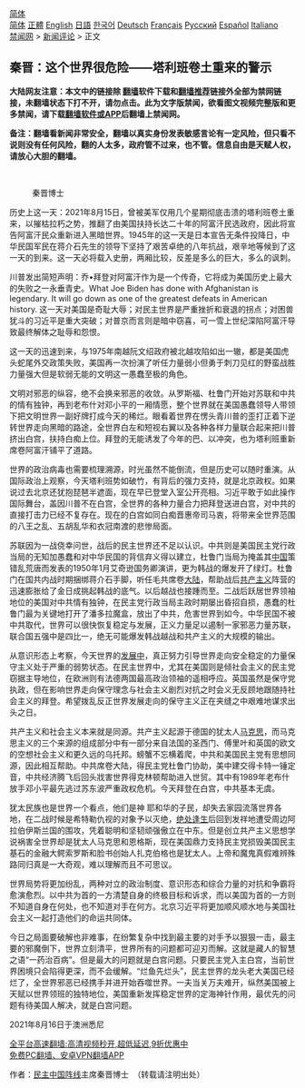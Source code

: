  <!-- 面包屑导航 --> <div class="breadcrumb"><!-- GTranslate: https://gtranslate.io/ -->  <div class="switcher notranslate">  <div class="selected">  <a href="#" onclick="return false;"> 简体</a>  </div>  <div class="option">  <a href="https://www.bannedbook.org" onclick="doGTranslate('zh-CN|zh-CN');jQuery('div.switcher div.selected a').html(jQuery(this).html());return false;" title="简体中文" class="nturl selected"> 简体</a>  <a href="https://www.bannedbook.org/zh-tw/" onclick="doGTranslate('zh-CN|zh-TW');jQuery('div.switcher div.selected a').html(jQuery(this).html());return false;" title="繁體中文" class="nturl"> 正體</a>  <a href="https://www.bannedbook.org/en/" onclick="doGTranslate('zh-CN|en');jQuery('div.switcher div.selected a').html(jQuery(this).html());return false;" title="English" class="nturl"> English</a>  <a href="https://www.bannedbook.org/ja/" onclick="doGTranslate('zh-CN|ja');jQuery('div.switcher div.selected a').html(jQuery(this).html());return false;" title="日本語" class="nturl"> 日語</a>  <a href="https://www.bannedbook.org/ko/" onclick="doGTranslate('zh-CN|ko');jQuery('div.switcher div.selected a').html(jQuery(this).html());return false;" title="한국어" class="nturl"> 한국어</a>  <a href="https://www.bannedbook.org/de/" onclick="doGTranslate('zh-CN|de');jQuery('div.switcher div.selected a').html(jQuery(this).html());return false;" title="Deutsch" class="nturl"> Deutsch</a>  <a href="https://www.bannedbook.org/fr/" onclick="doGTranslate('zh-CN|fr');jQuery('div.switcher div.selected a').html(jQuery(this).html());return false;" title="Français" class="nturl"> Français</a>  <a href="https://www.bannedbook.org/ru/" onclick="doGTranslate('zh-CN|ru');jQuery('div.switcher div.selected a').html(jQuery(this).html());return false;" title="Русский" class="nturl"> Русский</a>  <a href="https://www.bannedbook.org/es/" onclick="doGTranslate('zh-CN|es');jQuery('div.switcher div.selected a').html(jQuery(this).html());return false;" title="Español" class="nturl"> Español</a>  <a href="https://www.bannedbook.org/it/" onclick="doGTranslate('zh-CN|it');jQuery('div.switcher div.selected a').html(jQuery(this).html());return false;" title="Italiano" class="nturl"> Italiano</a>  </div>  </div>      <div class='breadcrumb-sub'><!-- Breadcrumb NavXT 6.3.0 --> <a href="https://www.bannedbook.org/" class="home">禁闻网</a> &gt; <a href="https://www.bannedbook.org/bnews/comments/" class="category">新闻评论</a> &gt; 正文</div></div><h2>秦晋：这个世界很危险——塔利班卷土重来的警示</h2> <p class="notice"><b>大陆网友注意：本文中的链接除 <a href="https://github.com/bannedbook/fanqiang" >翻墙</a>软件下载和<a href="https://github.com/killgcd/justmysocks/blob/master/README.md">翻墙推荐</a>链接外全部为禁网链接，未翻墙状态下打不开，请勿点击。此为文字版禁闻，欲看图文视频完整版和更多禁闻，请下载<a href="https://github.com/bannedbook/fanqiang">翻墙软件或APP</a>后翻墙上禁闻网。</p><p>备注：翻墙看新闻非常安全，翻墙以真实身份发表敏感言论有一定风险，但只看不说则没有任何风险，翻的人太多，政府管不过来，也不管。信息自由是天赋人权，请放心大胆的翻墙。</b></p>  <div class="entry"> <br /> <figure><a href="https://i2.wp.com/upload-images-bucket-v64rleca837do.s3.eu-west-1.amazonaws.com/wp-content/uploads/2021/07/26084214/IMG_7992.jpg?fit=1920%2C1440&#038;ssl=1" data-caption="秦晋博士"></a><figcaption class="wp-caption-text">秦晋博士</figcaption></figure> <p> 历史上这一天：2021年8月15日，曾被美军仅用几个星期彻底击溃的塔利班卷土重来，以摧枯拉朽之势，推翻了由美国扶持长达二十年的阿富汗民选政府，因此将宣告阿富汗民众重新进入黑暗世界。1945年的这一天是日本宣告无条件投降日，中华民国军民在蒋介石先生的领导下坚持了艰苦卓绝的八年抗战，艰辛地等候到了这一天的到来。这一天必将载入史册，两厢比较，反差是多么的巨大，多么的讽刺。</p> <p>川普发出简短声明：乔•拜登对阿富汗作为是一个传奇，它将成为美国历史上最大的失败之一永垂青史。What Joe Biden has done with Afghanistan is legendary. It will go down as one of the greatest defeats in American history. 这一天对美国是奇耻大辱；对民主世界是严重挫折和衰退的拐点；对困兽犹斗的习近平是重大突破；对普京而言则是暗中窃喜，可一雪上世纪深陷阿富汗导致最终解体之耻辱和怨恨。</p> <p>这一天的迅速到来，与1975年南越阮文绍政府被北越攻陷如出一辙，都是美国虎头蛇尾外交政策失败，美国再一次扮演了听任力量弱小但勇于刺刀见红的野蛮战胜力量强大但是软弱无能的文明这一愚蠢至极的角色。</p>  <p>文明对邪恶的纵容，绝不会换来邪恶的收敛。从罗斯福、杜鲁门开始对苏联和中共的情有独钟，再到老布什对邓小平的一厢情愿，整个世界就在美国愚蠢领导人带领下把文明世界一副好牌打成今天的稀烂。眼看着世界在愣头青川普的歪打正着下逆转世界走向黑暗的路途，全世界白左和短视右翼以及各种各样力量联合起来把川普挤出白宫，扶持白痴上位。拜登的无能诱发了今年的巴、以冲突，也为塔利班重新席卷阿富汗铺平了道路。</p> <p>世界的政治病毒也需要梳理溯源，时光虽然不能倒流，但是历史可以随时重演。从国际政治上观察，今天塔利班势如破竹，有背后的强力支持，就是北京政权。如果说过去北京还犹抱琵琶半遮面，现在早已登堂入室公开亮相。习近平敢于如此操作国际舞台，盖因川普不在白宫，全世界的各种力量合力把拜登送进白宫，对中共的直接打击力已经不复存在。现在的白宫如同白痴晋惠帝司马衷，将带来全世界范围的八王之乱、五胡乱华和衣冠南渡的悲惨局面。</p> <p>苏联因为一战侥幸问世，战后的民主世界还不足以认识。中共则是美国民主党行政当局的无知加愚蠢和对中华民国的背信弃义得以建立，杜鲁门当局为掩盖其<span class='wp_keywordlink_affiliate'><a href="https://www.bannedbook.org/" title="中国" target="_blank">中国</a></span>策错乱荒唐而发表的1950年1月艾奇逊国务卿演讲，更为韩战的爆发开了绿灯。杜鲁门在国共内战时期捆绑蒋介石手脚，听任毛共席卷<span class='wp_keywordlink_affiliate'><a href="https://www.bannedbook.org/" title="大陆" target="_blank">大陆</a></span>，帮助战后<span class='wp_keywordlink'><a href="https://www.bannedbook.org/forum2/topic6177.html" title="《共产主义的终极目的》" target="_blank">共产主义</a></span>阵营的迅速膨胀给了金日成挑起韩战的底气。以后越战也接踵而至。二战后跃居世界领袖地位的美国对中共情有独钟，在民主党行政当局主政时期屡出昏招自损，愚蠢的杜鲁门最为关键地打开了潘多拉魔盒，放出了中共，危害世界到如今。中华民国不被中共取代，世界可以很快恢复稳定与发展，正义力量足以遏制一家邪恶力量苏联，联合国五强中是四比一，绝无可能爆发韩战越战和共产主义的大规模的输出。</p>  <p>从意识形态上考察，今天世界的<span class='wp_keywordlink'><a href="https://www.bannedbook.org/forum11/topic335.html" title="禁片：发展中出现的问题，只能靠发展解决？" target="_blank">发展中</a></span>，真正努力引导世界走向安全稳定的力量保守主义处于严重的弱势状态。在民主世界中，尤其在美国则是倾社会主义的民主党窃据主导地位，在欧洲则有法德两国最高政治领袖的遥相呼应。英国虽然是保守党执政，但在影响世界走向保守理念与社会主义剧烈对抗之时会义无反顾地跟随持社会主义的拜登。希望拨乱反正世界发展走向的保守主义正在夹缝之中艰难地谋求出头之日。</p> <p>共产主义和社会主义本来就是同源。共产主义起源于德国的犹太人<span class='wp_keywordlink'><a href="https://www.bannedbook.org/forum2/topic105.html" title="《马克思的成魔之路》" target="_blank">马克思</a></span>，而马克思主义的三个来源的组成部分中有一部分来自法国的圣西门、傅里叶和英国的欧文的空想社会主义和更久远的乌托邦。螃蟹不忘横着爬，中共和美国民主党有思想同源，因此相互帮助。中共席卷大陆，得民主党杜鲁门协助，美中建交得卡特一锤定音，中共经济腾飞后回头戕害世界得克林顿帮助进入世贸。其中有1989年老布什放手邓小平最先逃过苏东波严重政权危机。今天拜登在白宫，中共基本无虞。</p> <p>犹太民族也是世界一个看点，他们是神 耶和华的子民，却失去家园流落世界各地，在二战时候是希特勒仇视的对象予以灭绝，<span class='wp_keywordlink'><a href="https://www.bannedbook.org/forum24/topic23.html" title="《绝处逢生》——明慧丛书" target="_blank">绝处逢生</a></span>后回到发祥地遭受周边阿拉伯伊斯兰国的围攻，凭着聪明和坚韧顽强傲立在中东。但是创立共产主义思想学说祸害全世界却是犹太人马克思和恩格斯，现在美国鼎力支持民主党损毁美国民主基石的金融大鳄索罗斯和脸书创始人扎克伯格也是犹太人。上帝和魔鬼真假难辨殊路同归真是一大奇观，难以理解而且不可思议。</p>  <p>世界局势将更加纷乱，两种对立的政治制度、意识形态和综合力量的对抗和争霸将愈演愈烈。以中共为首的一方清楚自身的终极目标和诉求，而以美国为首的一方则不知道自身在何处，也不知道对手在何方。北京习近平将更加顺风顺水地与美国社会主义一起打造他们的命运共同体。</p> <p>今日之局面要破解也非难事，在纷繁复杂中找到最主要的对手予以狠狠一击，最主要的邪魔倒下，世界立刻清平，世界所有的问题都可迎刃而解。这就是藏人的智慧之语“一药治百病”。但是最大的问题就是白宫问题。只要民主党入主白宫，当前世界困境只会陷得更深，而不会缓解。“烂鱼先烂头”，民主世界的龙头老大美国已经烂了，全世界邪恶已经携手并进开始吞噬世界。一夫当关万夫难开，纵然美国被上天赋以世界领班的独特地位，美国重新发挥稳定世界的定海神针作用，最优先的问题有待美国人解决，就是白宫问题。</p> <p>2021年8月16日于澳洲悉尼</p>  <p class="texttj"> <a href="https://github.com/bannedbook/fanqiang/wiki/V2ray%E6%9C%BA%E5%9C%BA" target="_blank">全平台高速翻墙:高清视频秒开,超低延迟,9折优惠中</a><br/> <a href="https://github.com/bannedbook/fanqiang/wiki/%E7%A6%81%E9%97%BB%E7%BD%91%E5%AE%89%E5%8D%93%E7%BF%BB%E5%A2%99%E6%96%B0%E9%97%BBAPP" target="_blank">免费PC翻墙、安卓VPN翻墙APP</a></p><p>作者：<span class='wp_keywordlink'><a href="https://www.bannedbook.org/forum53/topic3825.html" title="民主中国阵线" target="_blank">民主中国阵线</a></span>主席秦晋博士  （转载请注明出处）</p><a name='sharetosocial'></a>  <div style="margin-bottom:5px;padding-bottom:5px;clear:both"> <div id="archive-pix-1" class="banner-ads"> <!-- AuctionX Display platform tag START --> <div id="26318x728x90x621x_ADSLOT2" clicktrack="%%CLICK_URL_ESC%%"></div> <!-- AuctionX Display platform tag END --> </div> <div id="archive-pix-2" class="banner-ads"> <!-- AuctionX Display platform tag START --> <div id="26315x300x250x621x_ADSLOT2" clicktrack="%%CLICK_URL_ESC%%"></div> <!-- AuctionX Display platform tag END --> </div> </div>  <div id="archive-pix-1" class="banner-ads"> <!-- AuctionX Display platform tag START --> <div id="26318x728x90x621x_ADSLOT3" clicktrack="%%CLICK_URL_ESC%%"></div> <!-- AuctionX Display platform tag END --> </div> </div><!--END ENTRY--> 